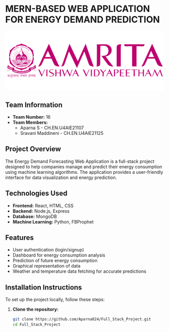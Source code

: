 # MERN-BASED WEB APPLICATION FOR ENERGY DEMAND PREDICTION


![logo](https://github.com/Aparna024/Projects/blob/main/amrita_logo-removebg-preview.png)<!-- Replace with the actual path to your college logo -->

## Team Information
- **Team Number:** 16
- **Team Members:**
  - Aparna S - CH.EN.U4AIE21107
  - Sravani Maddineni - CH.EN.U4AIE21125

## Project Overview
The Energy Demand Forecasting Web Application is a full-stack project designed to help companies manage and predict their energy consumption using machine learning algorithms. The application provides a user-friendly interface for data visualization and energy prediction.

## Technologies Used
- **Frontend:** React, HTML, CSS
- **Backend:** Node.js, Express
- **Database:** MongoDB
- **Machine Learning:** Python, FBProphet

## Features
- User authentication (login/signup)
- Dashboard for energy consumption analysis
- Prediction of future energy consumption
- Graphical representation of data
- Weather and temperature data fetching for accurate predictions

## Installation Instructions
To set up the project locally, follow these steps:

1. **Clone the repository:**
   ```bash
   git clone https://github.com/Aparna024/Full_Stack_Project.git
   cd Full_Stack_Project
